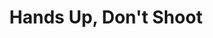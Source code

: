 ---
pid: LS204
title: Hands Up, Don't Shoot
location_transcription: 
zipcode: '19141'
outside_phl: 
neighborhood: Logan
age: '18'
age_range: 13-19
instagram: 
image_file_name: LS_204.jpg
proposal_transcription: Black Lives Matter monument with Tomis Rices, Eric Garner
  and Altevia Woods.  Tomis is falling down; Eric is clutching his hands on his throat
  (//I can't breathe //) and Altevia holding her stomach because she is pregnant.  Under
  each person is a short bio and description of their death at the hands of police.
topic: African Americans,Human Rights,Politics,Social Justice,Violence
topic_summary: 0, 0, 0, 0, 0
type: Sculpture Statue
keywords_other: police brutality, black lives matter
credit: Bobbi
image_labels: 
twitter: 
facebook: 
permalink: "/monuments/ls204/"
layout: item-page
---